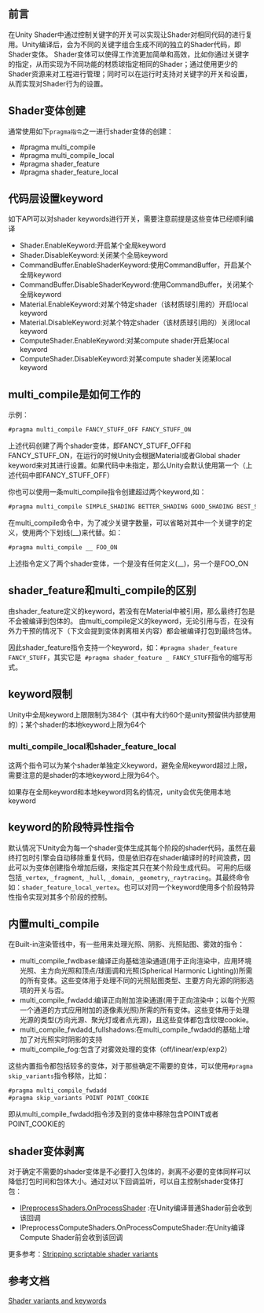 ## 前言
在Unity Shader中通过控制关键字的开关可以实现让Shader对相同代码的进行复用。Unity编译后，会为不同的关键字组合生成不同的独立的Shader代码，即Shader变体。
Shader变体可以使得工作流更加简单和高效，比如你通过关键字的指定，从而实现为不同功能的材质球指定相同的Shader；通过使用更少的Shader资源来对工程进行管理；同时可以在运行时支持对关键字的开关和设置，从而实现对Shader行为的设置。

## Shader变体创建
通常使用如下``pragma指令``之一进行shader变体的创建：
- #pragma multi_compile
- #pragma multi_compile_local
- #pragma shader_feature
- #pragma shader_feature_local


## 代码层设置keyword
如下API可以对shader keywords进行开关，需要注意前提是这些变体已经顺利编译
- Shader.EnableKeyword:开启某个全局keyword
- Shader.DisableKeyword:关闭某个全局keyword
- CommandBuffer.EnableShaderKeyword:使用CommandBuffer，开启某个全局keyword
- CommandBuffer.DisableShaderKeyword:使用CommandBuffer，关闭某个全局keyword
- Material.EnableKeyword:对某个特定shader（该材质球引用的）开启local keyword
- Material.DisableKeyword:对某个特定shader（该材质球引用的）关闭local keyword
- ComputeShader.EnableKeyword:对某compute shader开启某local keyword
- ComputeShader.DisableKeyword:对某compute shader关闭某local keyword


## multi_compile是如何工作的
示例：
```csharp
#pragma multi_compile FANCY_STUFF_OFF FANCY_STUFF_ON
```
上述代码创建了两个shader变体，即FANCY_STUFF_OFF和FANCY_STUFF_ON，在运行的时候Unity会根据Material或者Global shader keyword来对其进行设置。如果代码中未指定，那么Unity会默认使用第一个（上述代码中即FANCY_STUFF_OFF）

你也可以使用一条multi_compile指令创建超过两个keyword,如：
```csharp
#pragma multi_compile SIMPLE_SHADING BETTER_SHADING GOOD_SHADING BEST_SHADING
```

在multi_compile命令中，为了减少关键字数量，可以省略对其中一个关键字的定义，使用两个下划线(__)来代替。如：
```csharp
#pragma multi_compile __ FOO_ON
```
上述指令定义了两个shader变体，一个是没有任何定义(__)，另一个是FOO_ON

## shader_feature和multi_compile的区别
由shader_feature定义的keyword，若没有在Material中被引用，那么最终打包是不会被编译到包体的。
由multi_compile定义的keyword，无论引用与否，在没有外力干预的情况下（下文会提到变体剥离相关内容）都会被编译打包到最终包体。

因此shader_feature指令支持一个keyword，如：``#pragma shader_feature FANCY_STUFF``，其实它是`` #pragma shader_feature _ FANCY_STUFF``指令的缩写形式。

## keyword限制
Unity中全局keyword上限限制为384个（其中有大约60个是unity预留供内部使用的）；某个shader的本地keyword上限为64个

### multi_compile_local和shader_feature_local
这两个指令可以为某个shader单独定义keyword，避免全局keyword超过上限，需要注意的是shader的本地keyword上限为64个。

如果存在全局keyword和本地keyword同名的情况，unity会优先使用本地keyword


## keyword的阶段特异性指令
默认情况下Unity会为每一个shader变体生成其每个阶段的shader代码，虽然在最终打包时引擎会自动移除重复代码，但是依旧存在shader编译时的时间浪费，因此可以为变体创建指令增加后缀，来指定其只在某个阶段生成代码。
可用的后缀包括``_vertex``, ``_fragment``, ``_hull``, ``_domain``, ``_geometry``,``_raytracing``。其最终命令如：``shader_feature_local_vertex``。也可以对同一个keyword使用多个阶段特异性指令实现对其多个阶段的控制。

## 内置multi_compile
在Built-in渲染管线中，有一些用来处理光照、阴影、光照贴图、雾效的指令：
- multi_compile_fwdbase:编译正向基础渲染通道(用于正向渲染中，应用环境光照、主方向光照和顶点/球面调和光照(Spherical Harmonic Lighting))所需的所有变体。这些变体用于处理不同的光照贴图类型、主要方向光源的阴影选项的开关与否。
- multi_compile_fwdadd:编译正向附加渲染通道(用于正向渲染中；以每个光照一个通道的方式应用附加的逐像素光照)所需的所有变体。这些变体用于处理光源的类型(方向光源、聚光灯或者点光源)，且这些变体都包含纹理cookie。
- multi_compile_fwdadd_fullshadows:在multi_compile_fwdadd的基础上增加了对光照实时阴影的支持
- multi_compile_fog:包含了对雾效处理的变体（off/linear/exp/exp2）

这些内置指令都包括较多的变体，对于那些确定不需要的变体，可以使用``#pragma skip_variants``指令移除，比如：
```csharp
#pragma multi_compile_fwdadd
#pragma skip_variants POINT POINT_COOKIE
```
即从multi_compile_fwdadd指令涉及到的变体中移除包含POINT或者POINT_COOKIE的

## shader变体剥离
对于确定不需要的shader变体是不必要打入包体的，剥离不必要的变体同样可以降低打包时间和包体大小。通过对以下回调监听，可以自主控制shader变体打包：
- [IPreprocessShaders.OnProcessShader](https://docs.unity3d.com/ScriptReference/Build.IPreprocessShaders.OnProcessShader.html) :在Unity编译普通Shader前会收到该回调
- IPreprocessComputeShaders.OnProcessComputeShader:在Unity编译Compute Shader前会收到该回调

更多参考：[Stripping scriptable shader variants](https://blog.unity.com/technology/stripping-scriptable-shader-variants)

## 参考文档
[Shader variants and keywords](https://docs.unity3d.com/Manual/SL-MultipleProgramVariants.html)